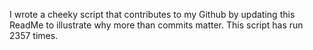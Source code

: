 I wrote a cheeky script that contributes to my Github by updating this ReadMe to illustrate why more than commits matter. This script has run 2357 times.